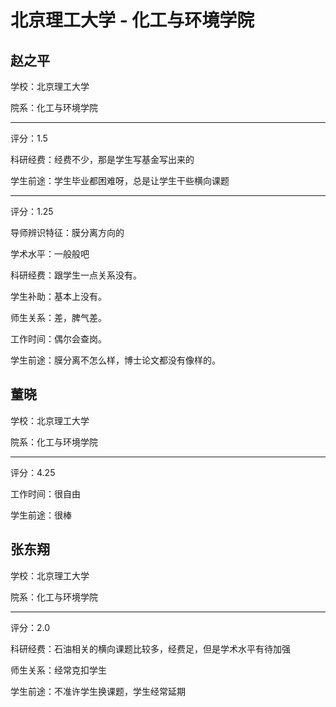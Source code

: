 # 北京理工大学 - 化工与环境学院

## 赵之平

学校：北京理工大学

院系：化工与环境学院

* * *

评分：1.5

科研经费：经费不少，那是学生写基金写出来的

学生前途：学生毕业都困难呀，总是让学生干些横向课题

* * *

评分：1.25

导师辨识特征：膜分离方向的

学术水平：一般般吧

科研经费：跟学生一点关系没有。

学生补助：基本上没有。

师生关系：差，脾气差。

工作时间：偶尔会查岗。

学生前途：膜分离不怎么样，博士论文都没有像样的。

## 董晓

学校：北京理工大学

院系：化工与环境学院

* * *

评分：4.25

工作时间：很自由

学生前途：很棒

## 张东翔

学校：北京理工大学

院系：化工与环境学院

* * *

评分：2.0

科研经费：石油相关的横向课题比较多，经费足，但是学术水平有待加强

师生关系：经常克扣学生

学生前途：不准许学生换课题，学生经常延期